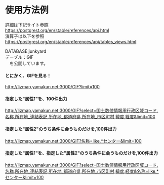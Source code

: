 # 使用方法例  
詳細は下記サイト参照  
https://postgrest.org/en/stable/references/api.html  
演算子は以下を参照  
https://postgrest.org/en/stable/references/api/tables_views.html  

DATABASE:junkyard  
デーブル：GIF  
　を公開しています。  

#### とにかく、GIFを見る！  
http://lizmap.yamakun.net:3000/GIF?limit=100  

#### 指定した"属性1"を、100件出力  
http://lizmap.yamakun.net:3000/GIF?select=国土数値情報用行政区域コード,名称,所在地_連結表記,所在地_都道府県,所在地_市区町村,緯度,経度&limit=100  

#### 指定した"属性2"のうち条件に会うものだけを,100件出力  
http://lizmap.yamakun.net:3000/GIF?名称=like.*センター&limit=100  

#### 指定した"属性1"を、指定した"属性2"のうち条件に会うものだけを,100件出力  
http://lizmap.yamakun.net:3000/GIF?select=国土数値情報用行政区域コード,名称,所在地_連結表記,所在地_都道府県,所在地_市区町村,緯度,経度&名称=like.*センター&limit=100  
